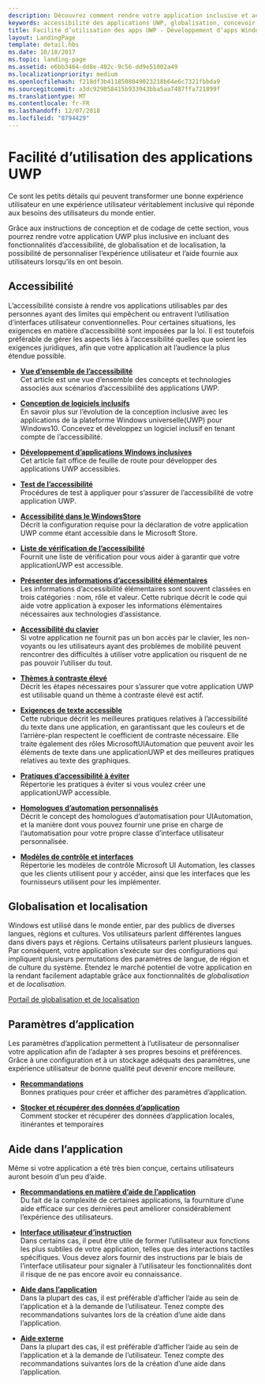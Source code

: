 ```yaml
---
description: Découvrez comment rendre votre application inclusive et accessible aux personnes dans le monde entier.
keywords: accessibilité des applications UWP, globalisation, concevoir des applications inclusives, exigences des applications d’accessibilité
title: Facilité d’utilisation des apps UWP - Développement d’apps Windows
layout: LandingPage
template: detail.hbs
ms.date: 10/18/2017
ms.topic: landing-page
ms.assetid: e6bb3464-dd8e-402c-9c56-dd9e51002a49
ms.localizationpriority: medium
ms.openlocfilehash: f218df3b4118508049023218b64e6c7321fbbda9
ms.sourcegitcommit: a3dc929858415b933943bba5aa7487ffa721899f
ms.translationtype: MT
ms.contentlocale: fr-FR
ms.lasthandoff: 12/07/2018
ms.locfileid: "8794429"
---
```

# <a name="usability-for-uwp-apps"></a>Facilité d’utilisation des applications UWP



Ce sont les petits détails qui peuvent transformer une bonne expérience utilisateur en une expérience utilisateur véritablement inclusive qui réponde aux besoins des utilisateurs du monde entier.

Grâce aux instructions de conception et de codage de cette section, vous pourrez rendre votre application UWP plus inclusive en incluant des fonctionnalités d’accessibilité, de globalisation et de localisation, la possibilité de personnaliser l’expérience utilisateur et l’aide fournie aux utilisateurs lorsqu’ils en ont besoin.


## <a name="accessiblity"></a>Accessibilité

L’accessibilité consiste à rendre vos applications utilisables par des personnes ayant des limites qui empêchent ou entravent l’utilisation d’interfaces utilisateur conventionnelles. Pour certaines situations, les exigences en matière d’accessibilité sont imposées par la loi. Il est toutefois préférable de gérer les aspects liés à l’accessibilité quelles que soient les exigences juridiques, afin que votre application ait l’audience la plus étendue possible.

<ul class="panelContent cardsH" style="margin-left: 1px">
    <li>
        <div class="cardSize">
            <div class="cardPadding">
                <div class="card">
                    <div class="cardText">
<p><b><a href="../accessibility/accessibility-overview.md">Vue d’ensemble de l’accessibilité</a></b> <br/> Cet article est une vue d’ensemble des concepts et technologies associés aux scénarios d’accessibilité des applications UWP.</p>
                    </div>
                </div>
            </div>
        </div>
    </li>
    <li>
        <div class="cardSize">
            <div class="cardPadding">
                <div class="card">
                    <div class="cardText">
<p><b><a href="../accessibility/designing-inclusive-software.md">Conception de logiciels inclusifs</a></b><br/>En savoir plus sur l’évolution de la conception inclusive avec les applications de la plateforme Windows universelle(UWP) pour Windows10.  Concevez et développez un logiciel inclusif en tenant compte de l’accessibilité.</p>
                    </div>
                </div>
            </div>
        </div>
    </li>
    <li>
        <div class="cardSize">
            <div class="cardPadding">
                <div class="card">
                    <div class="cardText">
<p><b><a href="../accessibility/developing-inclusive-windows-apps.md">Développement d’applications Windows inclusives</a></b><br/> Cet article fait office de feuille de route pour développer des applications UWP accessibles.</p>
                    </div>
                </div>
            </div>
        </div>
    </li> 
    <li>
        <div class="cardSize">
            <div class="cardPadding">
                <div class="card">
                    <div class="cardText">
<p><b><a href="../accessibility/accessibility-testing.md">Test de l’accessibilité</a> </b><br/>Procédures de test à appliquer pour s’assurer de l’accessibilité de votre application UWP.</p>
                    </div>
                </div>
            </div>
        </div>
    </li>
    <li>
        <div class="cardSize">
            <div class="cardPadding">
                <div class="card">
                    <div class="cardText">
<p><b><a href="../accessibility/accessibility-in-the-store.md">Accessibilité dans le WindowsStore</a></b><br/>Décrit la configuration requise pour la déclaration de votre application UWP comme étant accessible dans le Microsoft Store.</p>
                    </div>
                </div>
            </div>
        </div>
    </li>
    <li>
        <div class="cardSize">
            <div class="cardPadding">
                <div class="card">
                    <div class="cardText">
<p><b><a href="../accessibility/accessibility-checklist.md">Liste de vérification de l’accessibilité</a></b><br/>Fournit une liste de vérification pour vous aider à garantir que votre applicationUWP est accessible.</p>
                    </div>
                </div>
            </div>
        </div>
    </li>        
    <li>
        <div class="cardSize">
            <div class="cardPadding">
                <div class="card">
                    <div class="cardText">
<p><b><a href="../accessibility/basic-accessibility-information.md">Présenter des informations d’accessibilité élémentaires</a></b><br/>Les informations d’accessibilité élémentaires sont souvent classées en trois catégories : nom, rôle et valeur. Cette rubrique décrit le code qui aide votre application à exposer les informations élémentaires nécessaires aux technologies d’assistance.</p>
                    </div>
                </div>
            </div>
        </div>
    </li> 
    <li>
        <div class="cardSize">
            <div class="cardPadding">
                <div class="card">
                    <div class="cardText">
<p><b><a href="../accessibility/keyboard-accessibility.md">Accessibilité du clavier</a></b><br/>Si votre application ne fournit pas un bon accès par le clavier, les non-voyants ou les utilisateurs ayant des problèmes de mobilité peuvent rencontrer des difficultés à utiliser votre application ou risquent de ne pas pouvoir l’utiliser du tout.</p>
                    </div>
                </div>
            </div>
        </div>
    </li> 
    <li>
        <div class="cardSize">
            <div class="cardPadding">
                <div class="card">
                    <div class="cardText">
<p><b><a href="../accessibility/high-contrast-themes.md">Thèmes à contraste élevé</a></b><br/>Décrit les étapes nécessaires pour s’assurer que votre application UWP est utilisable quand un thème à contraste élevé est actif. </p>
                    </div>
                </div>
            </div>
        </div>
    </li>         
    <li>
        <div class="cardSize">
            <div class="cardPadding">
                <div class="card">
                    <div class="cardText">
<p><b><a href="../accessibility/accessible-text-requirements.md">Exigences de texte accessible</a></b><br/>Cette rubrique décrit les meilleures pratiques relatives à l’accessibilité du texte dans une application, en garantissant que les couleurs et de l’arrière-plan respectent le coefficient de contraste nécessaire. Elle traite également des rôles MicrosoftUIAutomation que peuvent avoir les éléments de texte dans une applicationUWP et des meilleures pratiques relatives au texte des graphiques.</p>                    
                    </div>
                </div>
            </div>
        </div>
    </li>     
    <li>
        <div class="cardSize">
            <div class="cardPadding">
                <div class="card">
                    <div class="cardText">
<p><b><a href="../accessibility/practices-to-avoid.md">Pratiques d’accessibilité à éviter</a></b><br/>Répertorie les pratiques à éviter si vous voulez créer une applicationUWP accessible.</p>                    
                    </div>
                </div>
            </div>
        </div>
    </li>     
    <li>
        <div class="cardSize">
            <div class="cardPadding">
                <div class="card">
                    <div class="cardText">
<p><b><a href="../accessibility/custom-automation-peers.md">Homologues d’automation personnalisés</a></b><br/>Décrit le concept des homologues d’automatisation pour UIAutomation, et la manière dont vous pouvez fournir une prise en charge de l’automatisation pour votre propre classe d’interface utilisateur personnalisée.</p>                    
                    </div>
                </div>
            </div>
        </div>
    </li>     
    <li>
        <div class="cardSize">
            <div class="cardPadding">
                <div class="card">
                    <div class="cardText">
<p><b><a href="../accessibility/control-patterns-and-interfaces.md">Modèles de contrôle et interfaces</a></b><br/>Répertorie les modèles de contrôle Microsoft UI Automation, les classes que les clients utilisent pour y accéder, ainsi que les interfaces que les fournisseurs utilisent pour les implémenter.</p>                    
                    </div>
                </div>
            </div>
        </div>
    </li>     
</ul>


## <a name="globalization-and-localization"></a>Globalisation et localisation

Windows est utilisé dans le monde entier, par des publics de diverses langues, régions et cultures. Vos utilisateurs parlent différentes langues dans divers pays et régions. Certains utilisateurs parlent plusieurs langues. Par conséquent, votre application s’exécute sur des configurations qui impliquent plusieurs permutations des paramètres de langue, de région et de culture du système. Étendez le marché potentiel de votre application en la rendant facilement adaptable grâce aux fonctionnalités de *globalisation* et de *localisation*.

<a href="../globalizing/globalizing-portal.md">Portail de globalisation et de localisation</a>

## <a name="app-settings"></a>Paramètres d’application

Les paramètres d’application permettent à l’utilisateur de personnaliser votre application afin de l’adapter à ses propres besoins et préférences. Grâce à une configuration et à un stockage adéquats des paramètres, une expérience utilisateur de bonne qualité peut devenir encore meilleure.

<ul class="panelContent cardsH" style="margin-left: 1px">
    <li>
        <div class="cardSize">
            <div class="cardPadding">
                <div class="card">
                    <div class="cardText">
<p><b><a href="../app-settings/guidelines-for-app-settings.md">Recommandations</a></b><br/>Bonnes pratiques pour créer et afficher des paramètres d’application.</p>
                    </div>
                </div>
            </div>
        </div>
    </li>
    <li>
        <div class="cardSize">
            <div class="cardPadding">
                <div class="card">
                    <div class="cardText">
<p><b><a href="../app-settings/store-and-retrieve-app-data.md">Stocker et récupérer des données d’application</a></b><br/>Comment stocker et récupérer des données d’application locales, itinérantes et temporaires</p>
                    </div>
                </div>
            </div>
        </div>
    </li>
</ul>


## <a name="in-app-help"></a>Aide dans l’application
Même si votre application a été très bien conçue, certains utilisateurs auront besoin d’un peu d’aide.

<ul class="panelContent cardsH" style="margin-left: 1px">
    <li>
        <div class="cardSize">
            <div class="cardPadding">
                <div class="card">
                    <div class="cardText">
<p><b><a href="../in-app-help/guidelines-for-app-help.md">Recommandations en matière d’aide de l’application</a></b><br/>Du fait de la complexité de certaines applications, la fourniture d’une aide efficace sur ces dernières peut améliorer considérablement l’expérience des utilisateurs.
</p>
                    </div>
                </div>
            </div>
        </div>
    </li>
    <li>
        <div class="cardSize">
            <div class="cardPadding">
                <div class="card">
                    <div class="cardText">
<p><b><a href="../in-app-help/instructional-ui.md">Interface utilisateur d’instruction</a></b><br/>Dans certains cas, il peut être utile de former l’utilisateur aux fonctions les plus subtiles de votre application, telles que des interactions tactiles spécifiques. Vous devez alors fournir des instructions par le biais de l’interface utilisateur pour signaler à l’utilisateur les fonctionnalités dont il risque de ne pas encore avoir eu connaissance.</p>
                    </div>
                </div>
            </div>
        </div>
    </li>
    <li>
        <div class="cardSize">
            <div class="cardPadding">
                <div class="card">
                    <div class="cardText">
<p><b><a href="../in-app-help/in-app-help.md">Aide dans l’application</a></b><br/>Dans la plupart des cas, il est préférable d’afficher l’aide au sein de l’application et à la demande de l’utilisateur. Tenez compte des recommandations suivantes lors de la création d’une aide dans l’application.</p>
                    </div>
                </div>
            </div>
        </div>
    </li>
    <li>
        <div class="cardSize">
            <div class="cardPadding">
                <div class="card">
                    <div class="cardText">
<p><b><a href="../in-app-help/external-help.md">Aide externe</a></b><br/>Dans la plupart des cas, il est préférable d’afficher l’aide au sein de l’application et à la demande de l’utilisateur. Tenez compte des recommandations suivantes lors de la création d’une aide dans l’application.</p>
                    </div>
                </div>
            </div>
        </div>
    </li>        
</ul>

